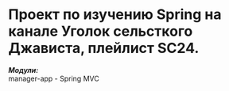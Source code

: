 # Проект по изучению Spring на канале Уголок сельсткого Джависта, плейлист SC24.

__*Модули:*__  
manager-app - Spring MVC